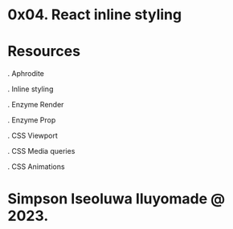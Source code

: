 # 0x04. React inline styling

# Resources

. Aphrodite

. Inline styling

. Enzyme Render

. Enzyme Prop

. CSS Viewport

. CSS Media queries

. CSS Animations


# Simpson Iseoluwa Iluyomade @ 2023.
